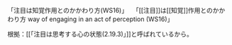 「注目は知覚作用とのかかわり方(WS16)」
　「[[注目]]は[[知覚]]作用とのかかわり方 way of engaging in an act of perception (WS16)」

 根拠：[[「注目は思考する心の状態(2.19.3)」]]と呼ばれているから。
